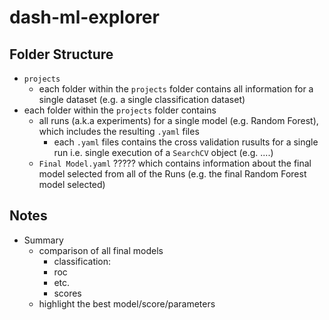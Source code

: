 # dash-ml-explorer




## Folder Structure

- `projects`
    - each folder within the `projects` folder contains all information for a single dataset (e.g. a single classification dataset)
- each folder within the `projects` folder contains
    - all runs (a.k.a experiments) for a single model (e.g. Random Forest), which includes the resulting `.yaml` files
        - each `.yaml` files contains the cross validation rusults for a single run i.e. single execution of a `SearchCV` object (e.g. ....)
    - `Final Model.yaml` ????? which contains information about the final model selected from all of the Runs (e.g. the final Random Forest model selected)



## Notes

- Summary
    - comparison of all final models
        - classification:
        - roc
        - etc.
        - scores
    - highlight the best model/score/parameters
